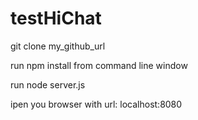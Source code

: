 # testHiChat
git clone my_github_url

run npm install from command line window

run node server.js

ipen you browser with url: localhost:8080
